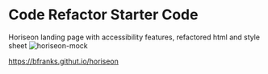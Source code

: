 # Code Refactor Starter Code
Horiseon landing page with accessibility features, refactored html and style sheet
![horiseon-mock](<img src=".assets/images/readme-screenshot">)

https://bfranks.githut.io/horiseon